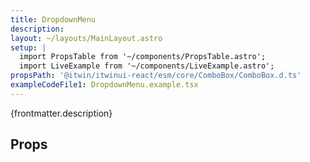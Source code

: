 ```yaml
---
title: DropdownMenu
description: 
layout: ~/layouts/MainLayout.astro
setup: |
  import PropsTable from '~/components/PropsTable.astro';
  import LiveExample from '~/components/LiveExample.astro';
propsPath: '@itwin/itwinui-react/esm/core/ComboBox/ComboBox.d.ts'
exampleCodeFile1: DropdownMenu.example.tsx
---
```


<p>{frontmatter.description}</p>

<LiveExample src={frontmatter.exampleCodeFile1} />

## Props

<PropsTable path={frontmatter.propsPath} />
